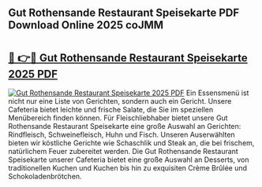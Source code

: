 ## Gut Rothensande Restaurant Speisekarte PDF Download Online 2025 coJMM

# <h2><a href="http://gc9z1o.nevu.top/?p=Gut+Rothensande+Restaurant+Speisekarte">🔗 👉🔴 Gut Rothensande Restaurant Speisekarte 2025 PDF</a></h2>

[![Gut Rothensande Restaurant Speisekarte 2025 PDF](https://i.imgur.com/dBaPXMq.png)](http://gc9z1o.nevu.top/?p=Gut+Rothensande+Restaurant+Speisekarte)
Ein Essensmenü ist nicht nur eine Liste von Gerichten, sondern auch ein Gericht. Unsere Cafeteria bietet leichte und frische Salate, die Sie im speziellen Menübereich finden können. Für Fleischliebhaber bietet unsere Gut Rothensande Restaurant Speisekarte eine große Auswahl an Gerichten: Rindfleisch, Schweinefleisch, Huhn und Fisch. Unseren Auserwählten bieten wir köstliche Gerichte wie Schaschlik und Steak an, die bei frischem, natürlichem Feuer zubereitet werden. Die Gut Rothensande Restaurant Speisekarte unserer Cafeteria bietet eine große Auswahl an Desserts, von traditionellen Kuchen und Kuchen bis hin zu exquisiten Crème Brûlée und Schokoladenbrötchen.

